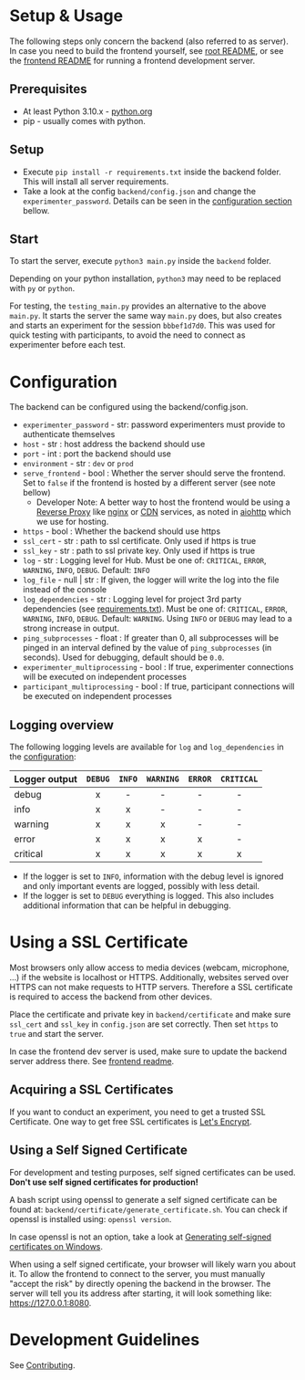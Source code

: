 # Setup & Usage

The following steps only concern the backend (also referred to as server). In case you need to build the frontend yourself, see [root README](../README.md#building--starting), or see the [frontend README](../frontend/README.md) for running a frontend development server.

## Prerequisites

-   At least Python 3.10.x - [python.org](https://www.python.org/)
-   pip - usually comes with python.

## Setup

-   Execute `pip install -r requirements.txt` inside the backend folder. This will install all server requirements.
-   Take a look at the config `backend/config.json` and change the `experimenter_password`. Details can be seen in the [configuration section](#configuration) bellow.

## Start

To start the server, execute `python3 main.py` inside the `backend` folder.

Depending on your python installation, `python3` may need to be replaced with `py` or `python`.

For testing, the `testing_main.py` provides an alternative to the above `main.py`. It starts the server the same way `main.py` does, but also creates and starts an experiment for the session `bbbef1d7d0`. This was used for quick testing with participants, to avoid the need to connect as experimenter before each test.

# Configuration

The backend can be configured using the backend/config.json.

-   `experimenter_password` - str: password experimenters must provide to authenticate themselves
-   `host` - str : host address the backend should use
-   `port` - int : port the backend should use
-   `environment` - str : `dev` or `prod`
-   `serve_frontend` - bool : Whether the server should serve the frontend. Set to `false` if the frontend is hosted by a different server (see note bellow)
    -   Developer Note: A better way to host the frontend would be using a [Reverse Proxy](https://en.wikipedia.org/wiki/Reverse_proxy) like [nginx](https://nginx.org/) or [CDN](https://en.wikipedia.org/wiki/Content_delivery_network) services, as noted in [aiohttp](https://docs.aiohttp.org/en/stable/web_advanced.html?highlight=static#static-file-handling) which we use for hosting.
-   `https` - bool : Whether the backend should use https
-   `ssl_cert` - str : path to ssl certificate. Only used if https is true
-   `ssl_key` - str : path to ssl private key. Only used if https is true
-   `log` - str : Logging level for Hub. Must be one of: `CRITICAL`, `ERROR`, `WARNING`, `INFO`, `DEBUG`. Default: `INFO`
-   `log_file` - null | str : If given, the logger will write the log into the file instead of the console
-   `log_dependencies` - str : Logging level for project 3rd party dependencies (see [requirements.txt](./requirements.txt)). Must be one of: `CRITICAL`, `ERROR`, `WARNING`, `INFO`, `DEBUG`. Default: `WARNING`. Using `INFO` or `DEBUG` may lead to a strong increase in output.
-   `ping_subprocesses` - float : If greater than 0, all subprocesses will be pinged in an interval defined by the value of `ping_subprocesses` (in seconds). Used for debugging, default should be `0.0`.
-   `experimenter_multiprocessing` - bool : If true, experimenter connections will be executed on independent processes
-   `participant_multiprocessing` - bool : If true, participant connections will be executed on independent processes

## Logging overview

The following logging levels are available for `log` and `log_dependencies` in the [configuration](#configuration):

| Logger output | `DEBUG` | `INFO` | `WARNING` | `ERROR` | `CRITICAL` |
| ------------- | :-----: | :----: | :-------: | :-----: | :--------: |
| debug         |    x    |   -    |     -     |    -    |     -      |
| info          |    x    |   x    |     -     |    -    |     -      |
| warning       |    x    |   x    |     x     |    -    |     -      |
| error         |    x    |   x    |     x     |    x    |     -      |
| critical      |    x    |   x    |     x     |    x    |     x      |

-   If the logger is set to `INFO`, information with the debug level is ignored and only important events are logged, possibly with less detail.
-   If the logger is set to `DEBUG` everything is logged. This also includes additional information that can be helpful in debugging.

# Using a SSL Certificate

Most browsers only allow access to media devices (webcam, microphone, ...) if the website is localhost or HTTPS. Additionally, websites served over HTTPS can not make requests to HTTP servers. Therefore a SSL certificate is required to access the backend from other devices.

Place the certificate and private key in `backend/certificate` and make sure `ssl_cert` and `ssl_key` in `config.json` are set correctly.
Then set `https` to `true` and start the server.

In case the frontend dev server is used, make sure to update the backend server address there. See [frontend readme](./../frontend/README.md#configuring-the-development-server).

## Acquiring a SSL Certificates

If you want to conduct an experiment, you need to get a trusted SSL Certificate. One way to get free SSL certificates is [Let's Encrypt](https://letsencrypt.org/).

## Using a Self Signed Certificate

For development and testing purposes, self signed certificates can be used. **Don't use self signed certificates for production!**

A bash script using openssl to generate a self signed certificate can be found at: `backend/certificate/generate_certificate.sh`. You can check if openssl is installed using: `openssl version`.

In case openssl is not an option, take a look at [Generating self-signed certificates on Windows](https://medium.com/the-new-control-plane/generating-self-signed-certificates-on-windows-7812a600c2d8).

When using a self signed certificate, your browser will likely warn you about it.
To allow the frontend to connect to the server, you must manually "accept the risk" by directly opening the backend in the browser. The server will tell you its address after starting, it will look something like: https://127.0.0.1:8080.

# Development Guidelines

See [Contributing](./../CONTRIBUTING.md).
